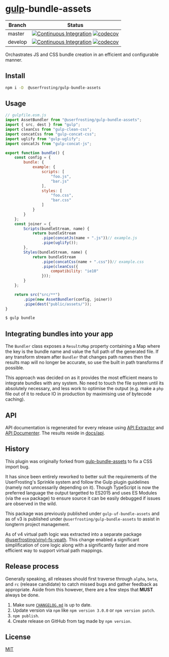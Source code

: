 # [gulp](https://github.com/gulpjs/gulp)-bundle-assets

| Branch | Status |
| ------ | ------ |
| master | [![Continuous Integration](https://github.com/userfrosting/gulp-uf-bundle-assets/workflows/Continuous%20Integration/badge.svg?branch=master)](https://github.com/userfrosting/gulp-uf-bundle-assets/actions) [![codecov](https://codecov.io/gh/userfrosting/gulp-uf-bundle-assets/branch/master/graph/badge.svg)](https://codecov.io/gh/userfrosting/gulp-uf-bundle-assets/branch/master) |
| develop | [![Continuous Integration](https://github.com/userfrosting/gulp-uf-bundle-assets/workflows/Continuous%20Integration/badge.svg?branch=develop)](https://github.com/userfrosting/gulp-uf-bundle-assets/actions) [![codecov](https://codecov.io/gh/userfrosting/gulp-uf-bundle-assets/branch/develop/graph/badge.svg)](https://codecov.io/gh/userfrosting/gulp-uf-bundle-assets/branch/develop) |

Orchastrates JS and CSS bundle creation in an efficient and configurable manner.

## Install

```bash
npm i -D  @userfrosting/gulp-bundle-assets
```

## Usage

```js
// gulpfile.esm.js
import AssetBundler from "@userfrosting/gulp-bundle-assets";
import { src, dest } from "gulp";
import cleanCss from "gulp-clean-css";
import concatCss from "gulp-concat-css";
import uglify from "gulp-uglify";
import concatJs from "gulp-concat-js";

export function bundle() {
    const config = {
        bundle: {
            example: {
                scripts: [
                    "foo.js",
                    "bar.js"
                ],
                styles: [
                    "foo.css",
                    "bar.css"
                ]
            }
        }
    };
    const joiner = {
        Scripts(bundleStream, name) {
            return bundleStream
                .pipe(concatJs(name + ".js"))// example.js
                .pipe(uglify());
        },
        Styles(bundleStream, name) {
            return bundleStream
                .pipe(concatCss(name + ".css"))// example.css
                .pipe(cleanCss({
                    compatibility: "ie10"
                }));
        }
    };

    return src("src/**")
        .pipe(new AssetBundler(config, joiner))
        .pipe(dest("public/assets/"));
}
```

```bash
$ gulp bundle
```

## Integrating bundles into your app

The `Bundler` class exposes a `ResultsMap` property containing a Map where the key is the bundle name and value the full path of the generated file. If any transform stream after `Bundler` that changes path names then the results map will no longer be accurate, so use the built in path transforms if possible.

This approach was decided on as it provides the most efficient means to integrate bundles with any system. No need to touch the file system until its absolutely necessary, and less work to optimise the output (e.g. make a `php` file out of it to reduce IO in production by maximising use of bytecode caching).

## API

API documentation is regenerated for every release using [API Extractor](https://www.npmjs.com/package/@microsoft/api-extractor) and [API Documenter](https://www.npmjs.com/package/@microsoft/api-documenter).
The results reside in [docs/api](./docs/api/index.md).

## History

This plugin was originally forked from [gulp-bundle-assets](https://github.com/dowjones/gulp-bundle-assets) to fix a CSS import bug.

It has since been entirely reworked to better suit the requirements of the UserFrosting's Sprinkle system and follow the Gulp plugin guidelines (namely not unncessarily depending on it). Though TypeScript is now the preferred language the output targetted to ES2015 and uses ES Modules (via the `esm` package) to ensure source it can be easily debugged if issues are observed in the wild.

This package was previously published under `gulp-uf-bundle-assets` and as of v3 is published under `@userfrosting/gulp-bundle-assets` to assist in longterm project management.

As of v4 virtual path logic was extracted into a separate package [@userfrosting/vinyl-fs-vpath](https://github.com/userfrosting/vinyl-fs-vpath). This change enabled a significant simplification of core logic along with a significantly faster and more efficient way to support virtual path mappings.

## Release process

Generally speaking, all releases should first traverse through `alpha`, `beta`, and `rc` (release candidate) to catch missed bugs and gather feedback as appropriate. Aside from this however, there are a few steps that **MUST** always be done.

1. Make sure [`CHANGELOG.md`](./CHANGELOG.md) is up to date.
2. Update version via `npm` like `npm version 3.0.0` or `npm version patch`.
3. `npm publish`.
4. Create release on GitHub from tag made by `npm version`.

## License

[MIT](LICENSE)

